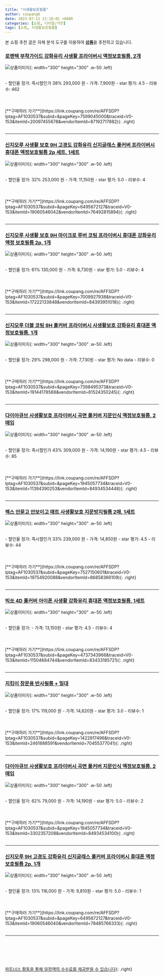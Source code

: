 ```yaml
---
title: "사생활보호필름"
author: coupang6
date: 2023-07-12 21:10:01 +0800
categories: [쇼핑, 디이털/가전]
tags: [쇼핑, 사생활보호필름]
---
```


본 쇼핑 추천 글은 자체 분석 도구를 이용하여 [**상품**](https://link.coupang.com/a/bao1ui)을 추천하고 있습니다.

### [로랜텍 부착가이드 강화유리 사생활 프라이버시 액정보호필름, 2개](https://link.coupang.com/re/AFFSDP?lptag=AF1030537&subid=&pageKey=7599045000&traceid=V0-153&itemId=20097455678&vendorItemId=87192717882)

![상품이미지](https://thumbnail10.coupangcdn.com/thumbnails/remote/230x230ex/image/vendor_inventory/ff22/ae82f01112fbd37e1189fa4399b407cd9a90eb130e5cf94f1c897d1c12a0.jpg){: width="300" height="300" .w-50 .left}


<br>
- 할인율 정가: 즉시할인가 38%  293,000   원
- 가격: 7,900원
- star 평가: 4.5
- 리뷰수: 462
<br>
<br>
<br>
<br>
[**구매하러 가기**](https://link.coupang.com/re/AFFSDP?lptag=AF1030537&subid=&pageKey=7599045000&traceid=V0-153&itemId=20097455678&vendorItemId=87192717882){: .right}
<br>
<br>

---

### [신지모루 사생활 보호 9H 고경도 강화유리 신지글래스 풀커버 프라이버시 휴대폰 액정보호필름 2p 세트, 1세트](https://link.coupang.com/re/AFFSDP?lptag=AF1030537&subid=&pageKey=6495672127&traceid=V0-153&itemId=19060546042&vendorItemId=76492815894)

![상품이미지](https://thumbnail6.coupangcdn.com/thumbnails/remote/230x230ex/image/retail/images/4869109699161261-77e324ef-6b8f-4569-90ec-465c6f4e8479.jpg){: width="300" height="300" .w-50 .left}


<br>
- 할인율 정가: 32%  253,000   원
- 가격: 11,150원
- star 평가: 5.0
- 리뷰수: 4
<br>
<br>
<br>
<br>
[**구매하러 가기**](https://link.coupang.com/re/AFFSDP?lptag=AF1030537&subid=&pageKey=6495672127&traceid=V0-153&itemId=19060546042&vendorItemId=76492815894){: .right}
<br>
<br>

---

### [신지모루 사생활 보호 9H 마이크로 루버 코팅 프라이버시 휴대폰 강화유리 액정 보호필름 2p, 1개](https://link.coupang.com/re/AFFSDP?lptag=AF1030537&subid=&pageKey=7009927938&traceid=V0-153&itemId=17222133848&vendorItemId=84393951018)

![상품이미지](https://thumbnail10.coupangcdn.com/thumbnails/remote/230x230ex/image/retail/images/7641915133131279-739664a4-c22f-4388-99e4-fcd5581772eb.jpg){: width="300" height="300" .w-50 .left}


<br>
- 할인율 정가: 61%  130,000   원
- 가격: 8,730원
- star 평가: 5.0
- 리뷰수: 4
<br>
<br>
<br>
<br>
[**구매하러 가기**](https://link.coupang.com/re/AFFSDP?lptag=AF1030537&subid=&pageKey=7009927938&traceid=V0-153&itemId=17222133848&vendorItemId=84393951018){: .right}
<br>
<br>

---

### [신지모루 더블 코팅 9H 풀커버 프라이버시 사생활보호 강화유리 휴대폰 액정보호필름, 1개](https://link.coupang.com/re/AFFSDP?lptag=AF1030537&subid=&pageKey=7398495373&traceid=V0-153&itemId=19144178568&vendorItemId=81524350245)

![상품이미지](https://thumbnail7.coupangcdn.com/thumbnails/remote/230x230ex/image/retail/images/377277644801595-579d2dd0-7c00-4d14-abdc-01efefaae7c4.jpg){: width="300" height="300" .w-50 .left}


<br>
- 할인율 정가: 29%  298,000   원
- 가격: 7,730원
- star 평가: No data
- 리뷰수: 0
<br>
<br>
<br>
<br>
[**구매하러 가기**](https://link.coupang.com/re/AFFSDP?lptag=AF1030537&subid=&pageKey=7398495373&traceid=V0-153&itemId=19144178568&vendorItemId=81524350245){: .right}
<br>
<br>

---

### [다이아큐브 사생활보호 프라이버시 곡면 풀커버 지문인식 액정보호필름, 2매입](https://link.coupang.com/re/AFFSDP?lptag=AF1030537&subid=&pageKey=1945057734&traceid=V0-153&itemId=11394390253&vendorItemId=84934534448)

![상품이미지](https://thumbnail7.coupangcdn.com/thumbnails/remote/230x230ex/image/vendor_inventory/027d/31d9ea2a4e3cd4a6c5f7504080c8a492c52ea782db16d6cab49eaba7f5b3.jpg){: width="300" height="300" .w-50 .left}


<br>
- 할인율 정가: 즉시할인가 43%  309,000   원
- 가격: 14,190원
- star 평가: 4.5
- 리뷰수: 85
<br>
<br>
<br>
<br>
[**구매하러 가기**](https://link.coupang.com/re/AFFSDP?lptag=AF1030537&subid=&pageKey=1945057734&traceid=V0-153&itemId=11394390253&vendorItemId=84934534448){: .right}
<br>
<br>

---

### [렉스 안묻고 안보이고 매트 사생활보호 지문방지필름 2매, 1세트](https://link.coupang.com/re/AFFSDP?lptag=AF1030537&subid=&pageKey=7527150601&traceid=V0-153&itemId=19754920088&vendorItemId=86858366109)

![상품이미지](https://thumbnail6.coupangcdn.com/thumbnails/remote/230x230ex/image/vendor_inventory/4152/cd05932b4df72e9d0ab5dd12f37ef2a6a14a65bbf35bbcbd792e9615eb14.jpg){: width="300" height="300" .w-50 .left}


<br>
- 할인율 정가: 즉시할인가 33%  239,000   원
- 가격: 14,850원
- star 평가: 4.5
- 리뷰수: 44
<br>
<br>
<br>
<br>
[**구매하러 가기**](https://link.coupang.com/re/AFFSDP?lptag=AF1030537&subid=&pageKey=7527150601&traceid=V0-153&itemId=19754920088&vendorItemId=86858366109){: .right}
<br>
<br>

---

### [빅쏘 4D 풀커버 아이폰 사생활 강화유리 휴대폰 액정보호필름, 1세트](https://link.coupang.com/re/AFFSDP?lptag=AF1030537&subid=&pageKey=4737343966&traceid=V0-153&itemId=11504684744&vendorItemId=83433185721)

![상품이미지](https://thumbnail9.coupangcdn.com/thumbnails/remote/230x230ex/image/retail/images/710384733203972-01ef6528-0422-4da0-803e-1b2825ed5f43.jpg){: width="300" height="300" .w-50 .left}


<br>
- 할인율 정가: 
- 가격: 13,150원
- star 평가: 4.5
- 리뷰수: 4
<br>
<br>
<br>
<br>
[**구매하러 가기**](https://link.coupang.com/re/AFFSDP?lptag=AF1030537&subid=&pageKey=4737343966&traceid=V0-153&itemId=11504684744&vendorItemId=83433185721){: .right}
<br>
<br>

---

### [지킴이 창문용 반사필름 + 밀대](https://link.coupang.com/re/AFFSDP?lptag=AF1030537&subid=&pageKey=1422917496&traceid=V0-153&itemId=2461888591&vendorItemId=70455377041)

![상품이미지](https://thumbnail10.coupangcdn.com/thumbnails/remote/230x230ex/image/retail/images/2020/04/02/16/1/b6a44c38-39c0-44a4-adce-8d2149441a07.jpg){: width="300" height="300" .w-50 .left}


<br>
- 할인율 정가: 17%  119,000   원
- 가격: 14,620원
- star 평가: 3.0
- 리뷰수: 1
<br>
<br>
<br>
<br>
[**구매하러 가기**](https://link.coupang.com/re/AFFSDP?lptag=AF1030537&subid=&pageKey=1422917496&traceid=V0-153&itemId=2461888591&vendorItemId=70455377041){: .right}
<br>
<br>

---

### [다이아큐브 사생활보호 프라이버시 곡면 풀커버 지문인식 액정보호필름, 2매입](https://link.coupang.com/re/AFFSDP?lptag=AF1030537&subid=&pageKey=1945057734&traceid=V0-153&itemId=3302357208&vendorItemId=84934534100)

![상품이미지](https://thumbnail7.coupangcdn.com/thumbnails/remote/230x230ex/image/vendor_inventory/027d/31d9ea2a4e3cd4a6c5f7504080c8a492c52ea782db16d6cab49eaba7f5b3.jpg){: width="300" height="300" .w-50 .left}


<br>
- 할인율 정가: 62%  79,000   원
- 가격: 14,190원
- star 평가: 5.0
- 리뷰수: 2
<br>
<br>
<br>
<br>
[**구매하러 가기**](https://link.coupang.com/re/AFFSDP?lptag=AF1030537&subid=&pageKey=1945057734&traceid=V0-153&itemId=3302357208&vendorItemId=84934534100){: .right}
<br>
<br>

---

### [신지모루 9H 고경도 강화유리 신지글래스 풀커버 프라이버시 휴대폰 액정보호필름 2p, 1개](https://link.coupang.com/re/AFFSDP?lptag=AF1030537&subid=&pageKey=6495672127&traceid=V0-153&itemId=19060546040&vendorItemId=78485766333)

![상품이미지](https://thumbnail9.coupangcdn.com/thumbnails/remote/230x230ex/image/retail/images/4869110405946123-2d72c3e6-d165-46a5-a230-f6a81f097638.jpg){: width="300" height="300" .w-50 .left}


<br>
- 할인율 정가: 13%  116,000   원
- 가격: 9,810원
- star 평가: 5.0
- 리뷰수: 1
<br>
<br>
<br>
<br>
[**구매하러 가기**](https://link.coupang.com/re/AFFSDP?lptag=AF1030537&subid=&pageKey=6495672127&traceid=V0-153&itemId=19060546040&vendorItemId=78485766333){: .right}
<br>
<br>

---
<br><br><br><br><br> [파트너스 활동을 통해 일정액의 수수료를 제공받을 수 있습니다](https://link.coupang.com/a/bao1ui){: .right}